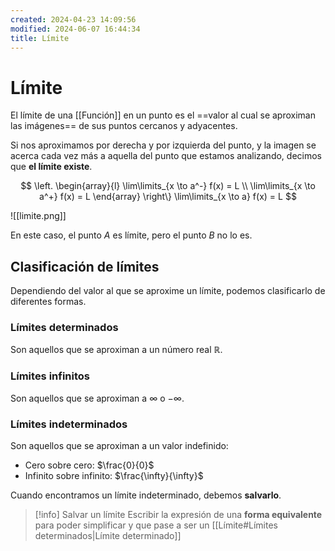 ```yaml
---
created: 2024-04-23 14:09:56
modified: 2024-06-07 16:44:34
title: Límite
---
```


# Límite

El límite de una [[Función]] en un punto es el ==valor al cual se aproximan las imágenes== de sus puntos cercanos y adyacentes.

Si nos aproximamos por derecha y por izquierda del punto, y la imagen se acerca cada vez más a aquella del punto que estamos analizando, decimos que **el límite existe**.

$$
\left.
    \begin{array}{l}
        \lim\limits_{x \to a^-} f(x) = L \\
        \lim\limits_{x \to a^+} f(x) = L
    \end{array} 
\right\}
\lim\limits_{x \to a} f(x) = L
$$

![[limite.png]]

En este caso, el punto $A$ es límite, pero el punto $B$ no lo es.

## Clasificación de límites

Dependiendo del valor al que se aproxime un límite, podemos clasificarlo de diferentes formas.

### Límites determinados

Son aquellos que se aproximan a un número real $\mathbb{R}$.

### Límites infinitos

Son aquellos que se aproximan a $\infty$ o $-\infty$.

### Límites indeterminados

Son aquellos que se aproximan a un valor indefinido:

- Cero sobre cero: $\frac{0}{0}$
- Infinito sobre infinito: $\frac{\infty}{\infty}$

Cuando encontramos un límite indeterminado, debemos **salvarlo**.

> [!info] Salvar un límite
> Escribir la expresión de una **forma equivalente** para poder simplificar y que pase a ser un [[Límite#Límites determinados|Límite determinado]]
